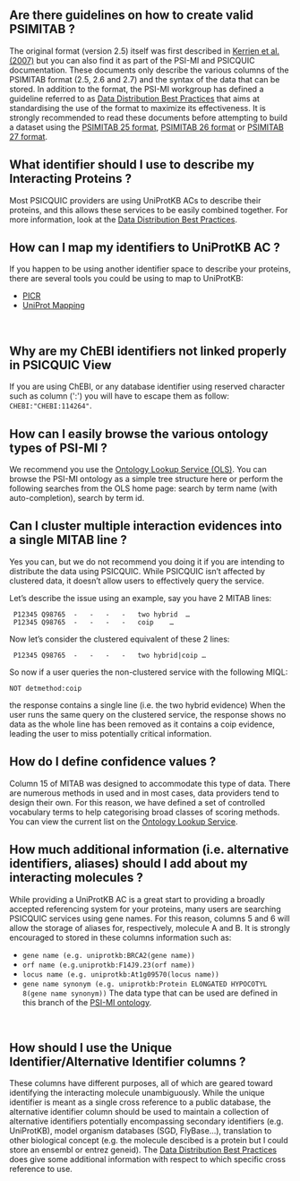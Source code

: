 

<br />

## Are there guidelines on how to create valid PSIMITAB ? ##
The original format (version 2.5) itself was first described in [Kerrien et al. (2007)](http://www.ncbi.nlm.nih.gov/pubmed/17925023) but you can also find it as part of the PSI-MI and PSICQUIC documentation. These documents only describe the various columns of the PSIMITAB format (2.5, 2.6 and 2.7) and the syntax of the data that can be stored. In addition to the format, the PSI-MI workgroup has defined a guideline referred to as [Data Distribution Best Practices](http://code.google.com/p/psicquic/wiki/DataDistributionBestPractices) that aims at standardising the use of the format to maximize its effectiveness. It is strongly recommended to read these documents before attempting to build a dataset using the [PSIMITAB 25 format](http://code.google.com/p/psicquic/wiki/MITAB25Format), [PSIMITAB 26 format](http://code.google.com/p/psicquic/wiki/MITAB26Format) or [PSIMITAB 27 format](http://code.google.com/p/psicquic/wiki/MITAB27Format).
<br />


## What identifier should I use to describe my Interacting Proteins ? ##
Most PSICQUIC providers are using UniProtKB ACs to describe their proteins, and this allows these services to be easily combined together. For more information, look at the [Data Distribution Best Practices](http://code.google.com/p/psicquic/wiki/DataDistributionBestPractices).
<br />



## How can I map my identifiers to UniProtKB AC ? ##
If you happen to be using another identifier space to describe your proteins, there are several tools you could be using to map to UniProtKB:
  * [PICR](http://www.ebi.ac.uk/Tools/picr/)
  * [UniProt Mapping](http://www.uniprot.org/?tab=mapping)
<br />

## Why are my ChEBI identifiers not linked properly in PSICQUIC View ##
If you are using ChEBI, or any database identifier using reserved character such as column (':') you will have to escape them as follow: `CHEBI:"CHEBI:114264"`.


## How can I easily browse the various ontology types of PSI-MI ? ##
We recommend you use the [Ontology Lookup Service (OLS)](http://www.ebi.ac.uk/ontology-lookup/). You can browse the PSI-MI ontology as a simple tree structure here or perform the following searches from the OLS home page:
search by term name (with auto-completion),
search by term id.
<br />



## Can I cluster multiple interaction evidences into a single MITAB line ? ##
Yes you can, but we do not recommend you doing it if you are intending to distribute the data using PSICQUIC. While PSICQUIC isn’t affected by clustered data, it doesn’t allow users to effectively query the service.

Let’s describe the issue using an example, say you have 2 MITAB lines:
```
 P12345	Q98765	-	-	-	-	two hybrid	…
 P12345	Q98765	-	-	-	-	coip	…
```

Now let’s consider the clustered equivalent of these 2 lines:
```
 P12345	Q98765	-	-	-	-	two hybrid|coip	…
```

So now if a user queries the non-clustered service with the following MIQL:
```
NOT detmethod:coip
```

the response contains a single line (i.e. the two hybrid evidence)
When the user runs the same query on the clustered service, the response shows no data as the whole line has been removed as it contains a coip evidence, leading the user to miss potentially critical information.
<br />



## How do I define confidence values ? ##
Column 15 of MITAB was designed to accommodate this type of data. There are numerous methods in used and in most cases, data providers tend to design their own. For this reason, we have defined a set of controlled vocabulary terms to help categorising broad classes of scoring methods. You can view the current list on the [Ontology Lookup Service](http://www.ebi.ac.uk/ontology-lookup/browse.do?ontName=MI&termId=MI%3A1064&termName=interaction%20confidence).
<br />


## How much additional information (i.e. alternative identifiers, aliases) should I add about my interacting molecules ? ##
While providing a UniProtKB AC is a great start to providing a broadly accepted referencing system for your proteins, many users are searching PSICQUIC services using gene names. For this reason, columns 5 and 6 will allow the storage of aliases for, respectively, molecule A and B. It is strongly encouraged to stored in these columns information such as:
  * `gene name (e.g. uniprotkb:BRCA2(gene name))`
  * `orf name (e.g.uniprotkb:F14J9.23(orf name))`
  * `locus name (e.g. uniprotkb:At1g09570(locus name))`
  * `gene name synonym (e.g. uniprotkb:Protein ELONGATED HYPOCOTYL 8(gene name synonym))`
The data type that can be used are defined in this branch of the [PSI-MI ontology](http://www.ebi.ac.uk/ontology-lookup/browse.do?ontName=MI&termId=MI%3A0300&termName=alias%20type).
<br />



## How should I use the Unique Identifier/Alternative Identifier columns ? ##
These columns have different purposes, all of which are geared toward identifying the interacting molecule unambiguously. While the unique identifier is meant as a single cross reference to a public database, the alternative identifier column should be used to maintain a collection of alternative identifiers potentially encompassing secondary identifiers (e.g. UniProtKB), model organism databases (SGD, FlyBase...), translation to other biological concept (e.g. the molecule descibed is a protein but I could store an ensembl or entrez geneid). The [Data Distribution Best Practices](http://code.google.com/p/psicquic/wiki/DataDistributionBestPractices) does give some additional information with respect to which specific cross reference to use.